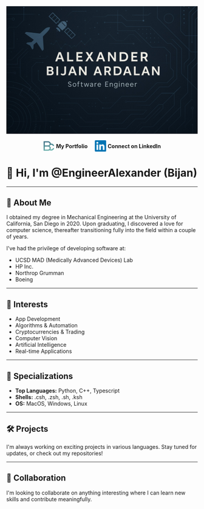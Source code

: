 <div align="center">
  <img src="images/profile-header.jpg" alt="Profile Header" width="800"/>
  
  <p>
    <a href="https://www.bijancreates.com" target="_blank" style="text-decoration: none; color: inherit; margin-right: 15px;">
      <img src="images/bijan-creates-logo.png" alt="Bijan Creates Website" height="30" style="vertical-align: middle;"/>
      <span style="vertical-align: middle; font-weight: bold;">My Portfolio</span>
    </a>
    <a href="https://www.linkedin.com/in/alexander-bijan-ardalan/" target="_blank" style="text-decoration: none; color: inherit;">
      <img src="images/linkedin-logo.png" alt="LinkedIn Profile" height="30" style="vertical-align: middle;"/>
      <span style="vertical-align: middle; font-weight: bold;">Connect on LinkedIn</span>
    </a>
  </p>
</div>

# 👋 Hi, I'm @EngineerAlexander (Bijan)

---

## 🚀 About Me

I obtained my degree in Mechanical Engineering at the University of California, San Diego in 2020. Upon graduating, I discovered a love for computer science, thereafter transitioning fully into the field within a couple of years.

I've had the privilege of developing software at:
- UCSD MAD (Medically Advanced Devices) Lab
- HP Inc.
- Northrop Grumman
- Boeing

---

## 🎯 Interests

-   App Development
-   Algorithms & Automation
-   Cryptocurrencies & Trading
-   Computer Vision
-   Artificial Intelligence
-   Real-time Applications

---

## 🌱 Specializations

-   **Top Languages:** Python, C++, Typescript
-   **Shells:** .csh, .zsh, .sh, .ksh
-   **OS:** MacOS, Windows, Linux

---

## 🛠️ Projects

I'm always working on exciting projects in various languages. Stay tuned for updates, or check out my repositories!

---

## 💞️ Collaboration

I'm looking to collaborate on anything interesting where I can learn new skills and contribute meaningfully.
